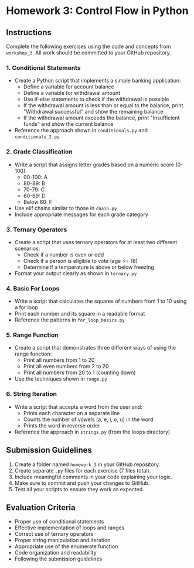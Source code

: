 # Homework 3: Control Flow in Python

## Instructions

Complete the following exercises using the code and concepts from `workshop_3`. All work should be committed to your GitHub repository.

### 1. Conditional Statements
- Create a Python script that implements a simple banking application:
  - Define a variable for account balance
  - Define a variable for withdrawal amount
  - Use if-else statements to check if the withdrawal is possible
  - If the withdrawal amount is less than or equal to the balance, print "Withdrawal successful" and show the remaining balance
  - If the withdrawal amount exceeds the balance, print "Insufficient funds" and show the current balance
- Reference the approach shown in `conditionals.py` and `conditionals_2.py`

### 2. Grade Classification
- Write a script that assigns letter grades based on a numeric score (0-100):
  - 90-100: A
  - 80-89: B
  - 70-79: C
  - 60-69: D
  - Below 60: F
- Use elif chains similar to those in `chain.py`
- Include appropriate messages for each grade category

### 3. Ternary Operators
- Create a script that uses ternary operators for at least two different scenarios:
  - Check if a number is even or odd
  - Check if a person is eligible to vote (age >= 18)
  - Determine if a temperature is above or below freezing
- Format your output clearly as shown in `ternary.py`

### 4. Basic For Loops
- Write a script that calculates the squares of numbers from 1 to 10 using a for loop
- Print each number and its square in a readable format
- Reference the patterns in `for_loop_basics.py`

### 5. Range Function
- Create a script that demonstrates three different ways of using the range function:
  - Print all numbers from 1 to 20
  - Print all even numbers from 2 to 20
  - Print all numbers from 20 to 1 (counting down)
- Use the techniques shown in `range.py`

### 6. String Iteration
- Write a script that accepts a word from the user and:
  - Prints each character on a separate line
  - Counts the number of vowels (a, e, i, o, u) in the word
  - Prints the word in reverse order
- Reference the approach in `strings.py` (from the loops directory)


## Submission Guidelines
1. Create a folder named `homework_3` in your GitHub repository.
2. Create separate `.py` files for each exercise (7 files total).
3. Include meaningful comments in your code explaining your logic.
4. Make sure to commit and push your changes to GitHub.
5. Test all your scripts to ensure they work as expected.

## Evaluation Criteria
- Proper use of conditional statements
- Effective implementation of loops and ranges
- Correct use of ternary operators
- Proper string manipulation and iteration
- Appropriate use of the enumerate function
- Code organization and readability
- Following the submission guidelines